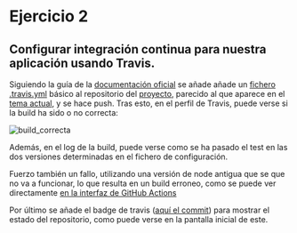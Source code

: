 # Ejercicio 2
## Configurar integración continua para nuestra aplicación usando Travis.
Siguiendo la guía de la [documentación oficial](https://docs.travis-ci.com/user/tutorial/) se añade añade un [fichero .travis.yml](https://github.com/AlbertoLejarraga/percepcion-relativa-deportistas/blob/195f635a51d34cd7b16e7588dd7a58c2cd0943a9/.travis.yml) básico al repositorio del [proyecto](https://github.com/AlbertoLejarraga/percepcion-relativa-deportistas), parecido al que aparece en el [tema actual](https://jj.github.io/IV/documentos/temas/Integracion_continua), y se hace push. Tras esto, en el perfil de Travis, puede verse si la build ha sido o no correcta:

![build_correcta](https://github.com/AlbertoLejarraga/Autoevaluacion-IV-2020/blob/main/Semana%206_7-CI/Ejercicio%2/img/build_correcta.png)

Además, en el log de la build, puede verse como se ha pasado el test en las dos versiones determinadas en el fichero de configuración.

Fuerzo también un fallo, utilizando una versión de node antigua que se que no va a funcionar, lo que resulta en un build erroneo, como se puede ver directamente [en la interfaz de GitHub Actions](https://github.com/AlbertoLejarraga/percepcion-relativa-deportistas/runs/1881862817)

Por último se añade el badge de travis ([aquí el commit](https://github.com/AlbertoLejarraga/percepcion-relativa-deportistas/commit/9b4595436072d1152e182bc21c40543817462d78)) para mostrar el estado del repositorio, como puede verse en la pantalla inicial de este.

